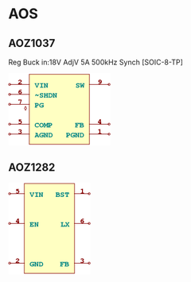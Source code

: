 # AOS

## AOZ1037
Reg Buck in:18V AdjV 5A 500kHz Synch [SOIC-8-TP]

![AOZ1037__1__1](/images/AOS__AOZ1037__1__1.png?raw=true) 

## AOZ1282
![AOZ1282__1__1](/images/AOS__AOZ1282__1__1.png?raw=true) 

